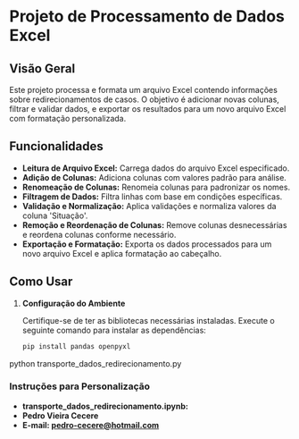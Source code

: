 # Projeto de Processamento de Dados Excel

## Visão Geral

Este projeto processa e formata um arquivo Excel contendo informações sobre redirecionamentos de casos. O objetivo é adicionar novas colunas, filtrar e validar dados, e exportar os resultados para um novo arquivo Excel com formatação personalizada.

## Funcionalidades

- **Leitura de Arquivo Excel:** Carrega dados do arquivo Excel especificado.
- **Adição de Colunas:** Adiciona colunas com valores padrão para análise.
- **Renomeação de Colunas:** Renomeia colunas para padronizar os nomes.
- **Filtragem de Dados:** Filtra linhas com base em condições específicas.
- **Validação e Normalização:** Aplica validações e normaliza valores da coluna 'Situação'.
- **Remoção e Reordenação de Colunas:** Remove colunas desnecessárias e reordena colunas conforme necessário.
- **Exportação e Formatação:** Exporta os dados processados para um novo arquivo Excel e aplica formatação ao cabeçalho.

## Como Usar

1. **Configuração do Ambiente**

   Certifique-se de ter as bibliotecas necessárias instaladas. Execute o seguinte comando para instalar as dependências:

   ```bash
   pip install pandas openpyxl

python transporte_dados_redirecionamento.py

### Instruções para Personalização

- **transporte_dados_redirecionamento.ipynb:**
- **Pedro Vieira Cecere**
- **E-mail: pedro-cecere@hotmail.com** 
